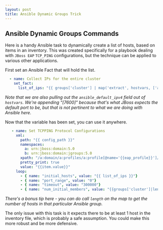 ```yaml
---
layout: post
title: Ansible Dynamic Groups Trick
---
```


## Ansible Dynamic Groups Commands

Here is a handy Ansible task to dynamically create a list of hosts, based on items in an inventory.  This was created specifically for a playbook dealing with `JBoss EAP` `TCP_PING` configurations, but the technique can be applied to various other applications.


First set an Ansible Fact that will hold the list.  
```yml
  - name: Collect IPs for the entire cluster
    set_fact:
      list_of_ips: "{{ groups['cluster'] | map('extract', hostvars, ['ansible_default_ipv4', 'address']) | join('[7600],') }}[7600]"

```

*Note that we are also pulling out the `ansible_default_ipv4` field out of `hostvars`.  We're appending "[7600]" because that's what JBoss expects the default port to be, but that is not pertinent to what we are doing with Ansible here.*


Now that the variable has been set, you can use it anywhere.
```yml
   - name: Set TCPPING Protocol Configurations
     xml:
       path: "{{ config_path }}"
       namespaces:
         a: urn:jboss:domain:5.0
         b: urn:jboss:domain:jgroups:5.0
       xpath: "/a:domain/a:profiles/a:profile[@name='{{eap_profile}}']/b:subsystem/b:stacks/b:stack[@name='tcp']/b:protocol[@type='org.jgroups.protocols.TCPPING']/b:property[@name='{{item.name}}']"
       pretty_print: true
       value: "{{item.value}}"
     loop:
       - { name: "initial_hosts", value: "{{ list_of_ips }}"}
       - { name: "port_range", value: "0"}
       - { name: "timeout", value: "300000"}
       - { name: "num_initial_members", value: "{{groups['cluster']|length}}"}
```

*There's a bonus tip here - you can do call `length` on the map to get the number of hosts in that particular Ansible group.*

The only issue with this task is it expects there to be at least 1 host in the inventory file, which is probably a safe assumption.  You could make this more robust and be more defensive.
